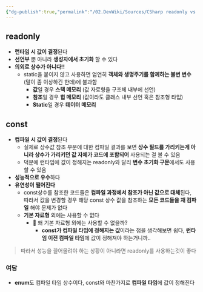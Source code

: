 ```yaml
---
{"dg-publish":true,"permalink":"/02.DevWiki/Sources/CSharp readonly vs const/","noteIcon":""}
---
```


## readonly
* **런타임 시 값이 결정**된다
* **선언부** 뿐 아니라 **생성자에서 초기화** 할 수 있다
* **의외로 상수가 아니다!!**
	* static을 붙이지 않고 사용하면 엄연히 **객체와 생명주기를 함께하는 불변 변수**(말이 좀 이상하긴 한데)에 불과함
		* **값**일 경우 **스택 메모리** (값 자료형을 구조체 내부에 선언)
		* **참조**일 경우 **힙 메모리** (값이라도 클래스 내부 선언 혹은 참조형 타입)
		* **Static**일 경우 **데이터 메모리**
## const
* **컴파일 시 값이 결정**된다
	* 실제로 상수값 참조 부분에 대한 컴파일 결과를 보면 **상수 필드를 가리키는게 아니라 상수가 가리키던 값 자체가 코드에 포함되어** 사용되는 걸 볼 수 있음
	* 덕분에 런타임에 값이 정해지는 readonly와 달리 **변수 초기화 구문**에서도 사용할 수 있음
* **성능적으로 우수**하다
* **유연성이 떨어진다**
	* const상수를 참조한 코드들은 **컴파일 과정에서 참조가 아닌 값으로 대체**된다, 따라서 값을 변경할 경우 해당 const 상수 값을 참조하는 **모든 코드들을 재 컴파일** 해야 문제가 없다
	* **기본 자료형** 외에는 사용할 수 없다
		* 🤔 왜 기본 자료형 외에는 사용할 수 없을까?
			* **const가 컴파일 타임에 정해지는 값**이라는 점을 생각해보면 쉽다, **런타임 이전 컴파일 타임**에 값이 정해져야 하는거니까..

> 따라서 성능을 끌어올려야 하는 상황이 아니라면 readonly를 사용하는것이 좋다

### 여담
* **enum**도 컴파일 타임 상수이다, const와 마찬가지로 **컴파일 타임**에 값이 정해진다